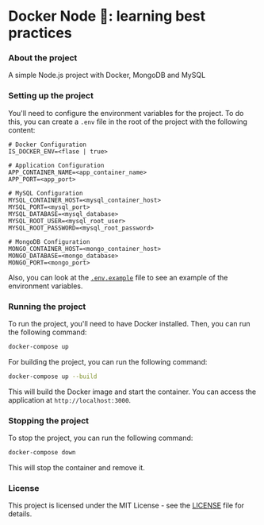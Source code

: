 # Docker Node 🐳: learning best practices

### About the project

A simple Node.js project with Docker, MongoDB and MySQL

### Setting up the project

You'll need to configure the environment variables for the project. To do this, you can create a `.env` file in the root of the project with the following content:

```env
# Docker Configuration
IS_DOCKER_ENV=<flase | true>

# Application Configuration
APP_CONTAINER_NAME=<app_container_name>
APP_PORT=<app_port>

# MySQL Configuration
MYSQL_CONTAINER_HOST=<mysql_container_host>
MYSQL_PORT=<mysql_port>
MYSQL_DATABASE=<mysql_database>
MYSQL_ROOT_USER=<mysql_root_user>
MYSQL_ROOT_PASSWORD=<mysql_root_password>

# MongoDB Configuration
MONGO_CONTAINER_HOST=<mongo_container_host>
MONGO_DATABASE=<mongo_database>
MONGO_PORT=<mongo_port>
```

Also, you can look at the [`.env.example`](.env.example) file to see an example of the environment variables.

### Running the project

To run the project, you'll need to have Docker installed. Then, you can run the following command:

```bash
docker-compose up
```

For building the project, you can run the following command:

```bash
docker-compose up --build
```

This will build the Docker image and start the container. You can access the application at `http://localhost:3000`.

### Stopping the project

To stop the project, you can run the following command:

```bash
docker-compose down
```

This will stop the container and remove it.

### License

This project is licensed under the MIT License - see the [LICENSE](LICENSE) file for details.
